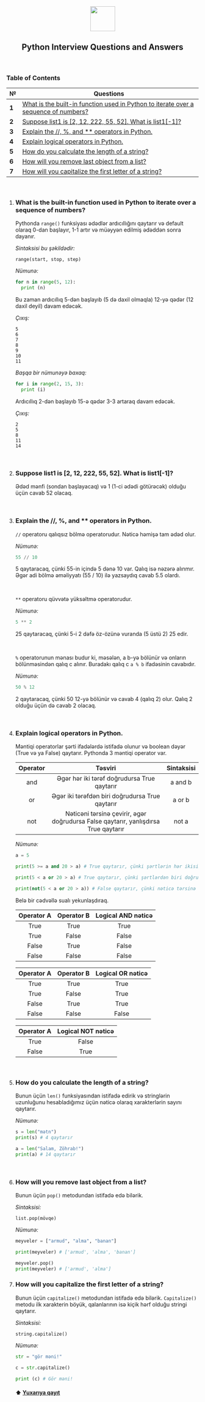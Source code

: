 <div align="center">
<img width="65" src="https://i.postimg.cc/50RBRxjd/python.png">

## Python Interview Questions and Answers

</div>

<br/>

### Table of Contents

| №     | Questions                                                                                                                                                                                                                                  |
| ----- | ------------------------------------------------------------------------------------------------------------------------------------------------------------------------------------------------------------------------------------------ |
| **1** | [What is the built-in function used in Python to iterate over a sequence of numbers?](https://github.com/isbendiyarovanezrin/PythonQuestionsAndAnswers#what-is-the-built-in-function-used-in-python-to-iterate-over-a-sequence-of-numbers) |
| **2** | [Suppose list1 is [2, 12, 222, 55, 52]. What is list1[-1]?](https://github.com/isbendiyarovanezrin/PythonQuestionsAndAnswers#suppose-list1-is-2-12-222-55-52-what-is-list1-1)                                                              |
| **3** | [Explain the //, %, and \*\* operators in Python.](https://github.com/isbendiyarovanezrin/PythonQuestionsAndAnswers#explain-the---and--operators-in-python)                                                                                |
| **4** | [Explain logical operators in Python.](https://github.com/isbendiyarovanezrin/PythonQuestionsAndAnswers#explain-logical-operators-in-python)                                                                                               |
| **5** | [How do you calculate the length of a string?](https://github.com/isbendiyarovanezrin/PythonQuestionsAndAnswers#how-do-you-calculate-the-length-of-a-string)                                                                               |
| **6** | [How will you remove last object from a list?](https://github.com/isbendiyarovanezrin/PythonQuestionsAndAnswers#how-will-you-remove-last-object-from-a-list)                                                                               |
| **7** | [How will you capitalize the first letter of a string?](https://github.com/isbendiyarovanezrin/PythonQuestionsAndAnswers#how-will-you-capitalize-the-first-letter-of-a-string)                                                             |

<br/>

1.  ### What is the built-in function used in Python to iterate over a sequence of numbers?

    Pythonda `range()` funksiyası ədədlər ardıcıllığını qaytarır və default olaraq 0-dan başlayır, 1-1 artır və müəyyən edilmiş ədəddən sonra dayanır.

    _Sintaksisi bu şəkildədir:_

    ```
    range(start, stop, step)
    ```

    _Nümunə:_

    ```py
    for n in range(5, 12):
      print (n)
    ```

    Bu zaman ardıcıllıq 5-dən başlayıb (5 də daxil olmaqla) 12-yə qədər (12 daxil deyil) davam edəcək.

    _Çıxış:_

    ```
    5
    6
    7
    8
    9
    10
    11
    ```

    _Başqa bir nümunəyə baxaq:_

    ```py
    for i in range(2, 15, 3):
      print (i)
    ```

    Ardıcıllıq 2-dən başlayıb 15-ə qədər 3-3 artaraq davam edəcək.

    _Çıxış:_

    ```
    2
    5
    8
    11
    14
    ```

<br />

2. ### Suppose list1 is [2, 12, 222, 55, 52]. What is list1[-1]?

   Ədəd mənfi (sondan başlayacaq) və 1 (1-ci ədədi götürəcək) olduğu üçün cavab 52 olacaq.

<br />

3. ### Explain the //, %, and \*\* operators in Python.

   `//` operatoru qalıqsız bölmə operatorudur. Nəticə həmişə tam ədəd olur. <br>

   _Nümunə:_

   ```py
   55 // 10
   ```

   5 qaytaracaq, çünki 55-in içində 5 dənə 10 var. Qalıq isə nəzərə alınmır. Əgər adi bölmə əməliyyatı (55 / 10) ilə yazsaydıq cavab 5.5 olardı.

   <br />

   `**` operatoru qüvvətə yüksəltmə operatorudur. <br />

   _Nümunə:_

   ```py
   5 ** 2
   ```

   25 qaytaracaq, çünki 5-i 2 dəfə öz-özünə vuranda (5 üstü 2) 25 edir.

   <br />

   `%` operatorunun mənası budur ki, məsələn, a b-yə bölünür və onların bölünməsindən qalıq c alınır. Buradakı qalıq c `a % b` ifadəsinin cavabıdır.

   _Nümunə:_

   ```py
   50 % 12
   ```

   2 qaytaracaq, çünki 50 12-yə bölünür və cavab 4 (qalıq 2) olur. Qalıq 2 olduğu üçün də cavab 2 olacaq.

<br />

4. ### Explain logical operators in Python.

   Məntiqi operatorlar şərti ifadələrdə istifadə olunur və boolean dəyər (True və ya False) qaytarır. Pythonda 3 məntiqi operator var.

   | Operator |                                       Təsviri                                       | Sintaksisi |
   | :------: | :---------------------------------------------------------------------------------: | :--------: |
   |   and    |                     Əgər hər iki tərəf doğrudursa True qaytarır                     |  a and b   |
   |    or    |                   Əgər iki tərəfdən biri doğrudursa True qaytarır                   |   a or b   |
   |   not    | Nəticəni tərsinə çevirir, əgər doğrudursa False qaytarır, yanlışdırsa True qaytarır |   not a    |

   _Nümunə:_

   ```py
   a = 5

   print(5 >= a and 20 > a) # True qaytarır, çünki şərtlərin hər ikisi də doğrudur

   print(5 < a or 20 > a) # True qaytarır, çünki şərtlərdən biri doğrudur

   print(not(5 < a or 20 > a)) # False qaytarır, çünki nəticə tərsinə çevrilir
   ```

   Belə bir cədvəllə sualı yekunlaşdıraq.

   | Operator A | Operator B | Logical AND nəticə |
   | :--------: | :--------: | :----------------: |
   |    True    |    True    |        True        |
   |    True    |   False    |       False        |
   |   False    |    True    |       False        |
   |   False    |   False    |       False        |

   | Operator A | Operator B | Logical OR nəticə |
   | :--------: | :--------: | :---------------: |
   |    True    |    True    |       True        |
   |    True    |   False    |       True        |
   |   False    |    True    |       True        |
   |   False    |   False    |       False       |

   | Operator A | Logical NOT nəticə |
   | :--------: | :----------------: |
   |    True    |       False        |
   |   False    |        True        |

   <br />

5. ### How do you calculate the length of a string?

   Bunun üçün `len()` funksiyasından istifadə edirik və stringlərin uzunluğunu hesabladığımız üçün nəticə olaraq xarakterlərin sayını qaytarır.

   _Nümunə:_

   ```py
   s = len("mətn")
   print(s) # 4 qaytarır

   a = len("Salam, Zöhrab!")
   print(a) # 14 qaytarır
   ```

   <br />

6. ### How will you remove last object from a list?

   Bunun üçün `pop()` metodundan istifadə edə bilərik.

   _Sintaksisi:_

   ```
   list.pop(mövqe)
   ```

   _Nümunə:_

   ```py
   meyveler = ["armud", "alma", "banan"]

   print(meyveler) # ['armud', 'alma', 'banan']

   meyveler.pop()
   print(meyveler) # ['armud', 'alma']
   ```

7. ### How will you capitalize the first letter of a string?

   Bunun üçün `capitalize()` metodundan istifadə edə bilərik. `Capitalize()` metodu ilk xarakterin böyük, qalanlarının isə kiçik hərf olduğu stringi qaytarır.

   _Sintaksisi:_

   ```
   string.capitalize()
   ```

   _Nümunə:_

   ```py
   str = "gör məni!"

   c = str.capitalize()

   print (c) # Gör məni!
   ```

   #### ⬆ [Yuxarıya qayıt](https://github.com/isbendiyarovanezrin/PythonQuestionsAndAnswers#readme)
